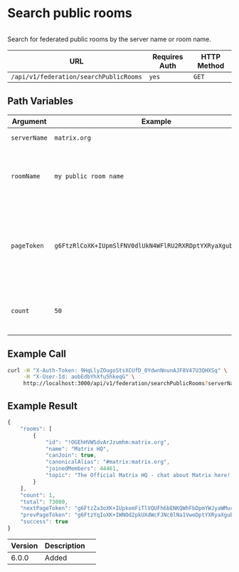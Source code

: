 # Search public rooms

<figure><img src="../../../../../../.gitbook/assets/enterprise.jpg" alt=""><figcaption></figcaption></figure>

Search for federated public rooms by the server name or room name.

| URL                                    | Requires Auth | HTTP Method |
| -------------------------------------- | ------------- | ----------- |
| `/api/v1/federation/searchPublicRooms` | `yes`         | `GET`       |

## Path Variables

| Argument     | Example                                                    | Required | Description                                                                         |
| ------------ | ---------------------------------------------------------- | -------- | ----------------------------------------------------------------------------------- |
| `serverName` | `matrix.org`                                               | Required | The server name.                                                                    |
| `roomName`   | `my public room name`                                      | Optional | The room name you want to search for in the server.                                 |
| `pageToken`  | `g6FtzRlCoXK+IUpmSlFNV0dlUkN4WFlRU2RXRDptYXRyaXgub3JnoWTD` | Optional | The page you want to retrieve, use it for pagination. Make sure to URL encode this. |
| `count`      | `50`                                                       | Optional | How many items do you want to get. Default `100`.                                   |

## Example Call

```bash
curl -H "X-Auth-Token: 9HqLlyZOugoStsXCUfD_0YdwnNnunAJF8V47U3QHXSq" \
     -H "X-User-Id: aobEdbYhXfu5hkeqG" \
     http://localhost:3000/api/v1/federation/searchPublicRooms?serverName=matrix.org
```

## Example Result

```javascript
{
    "rooms": [
        {
            "id": "!OGEhHVWSdvArJzumhm:matrix.org",
            "name": "Matrix HQ",
            "canJoin": true,
            "canonicalAlias": "#matrix:matrix.org",
            "joinedMembers": 44461,
            "topic": "The Official Matrix HQ - chat about Matrix here! | https://matrix.org | https://spec.matrix.org | To support Matrix.org development: https://patreon.com/matrixdotorg | Code of Conduct: https://matrix.org/legal/code-of-conduct/ | This is an English speaking room"
        }
    ],
    "count": 1,
    "total": 73080,
    "nextPageToken": "g6FtzZa3oXK+IUpkemFiTlVQUFh6bENKQWhFbDpmYWJyaWMucHVioWTD",
    "prevPageToken": "g6FtzYqIoXK+IWNOd2pkUXdWcFJNc0lNa1VweDptYXRyaXgub3JnoWTC",
    "success": true
}
```

<table><thead><tr><th>Version</th><th>Description</th><th data-hidden></th></tr></thead><tbody><tr><td>6.0.0</td><td>Added</td><td></td></tr></tbody></table>

